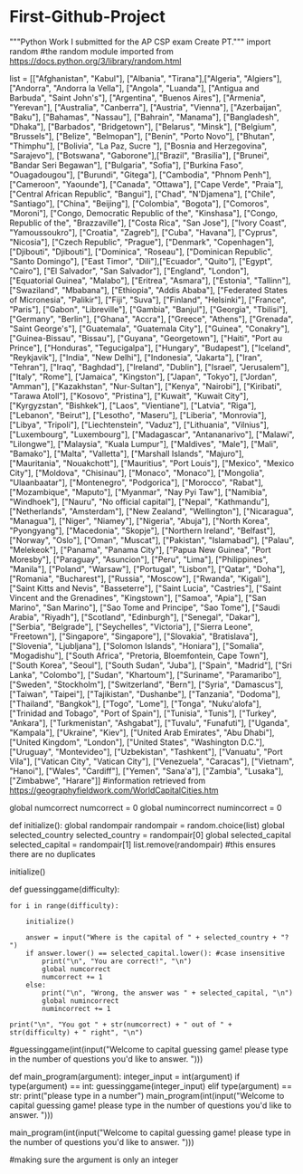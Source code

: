 # First-Github-Project
"""Python Work I submitted for the AP CSP exam Create PT."""
import random       #the random module imported from https://docs.python.org/3/library/random.html

list = [["Afghanistan",	"Kabul"], ["Albania",	"Tirana"],["Algeria",	"Algiers"], ["Andorra",	"Andorra la Vella"], 
["Angola",	"Luanda"], ["Antigua and Barbuda", "Saint John's"], ["Argentina",	"Buenos Aires"], ["Armenia",	"Yerevan"], 
["Australia",	"Canberra"], ["Austria",	"Vienna"], ["Azerbaijan",	"Baku"], ["Bahamas",	"Nassau"], ["Bahrain",	"Manama"], 
["Bangladesh",	"Dhaka"], ["Barbados",	"Bridgetown"], ["Belarus",	"Minsk"], ["Belgium",	"Brussels"], ["Belize",	"Belmopan"], ["Benin",	"Porto Novo"], 
["Bhutan",	"Thimphu"], ["Bolivia",	"La Paz, Sucre "], ["Bosnia and Herzegovina",	"Sarajevo"], ["Botswana",	"Gaborone"],["Brazil",	"Brasilia"], 
["Brunei",	"Bandar Seri Begawan"], ["Bulgaria",	"Sofia"], ["Burkina Faso",	"Ouagadougou"], ["Burundi",	"Gitega"], ["Cambodia",	"Phnom Penh"], 
["Cameroon",	"Yaounde"], ["Canada",	"Ottawa"], ["Cape Verde",	"Praia"], ["Central African Republic",	"Bangui"], ["Chad",	"N'Djamena"], 
["Chile",	"Santiago"], ["China",	"Beijing"], ["Colombia",	"Bogota"], ["Comoros",	"Moroni"], ["Congo, Democratic Republic of the",	"Kinshasa"], 
["Congo, Republic of the",	"Brazzaville"], ["Costa Rica",	"San Jose"], ["Ivory Coast",	"Yamoussoukro"], ["Croatia",	"Zagreb"], 
["Cuba",	"Havana"], ["Cyprus",	"Nicosia"], ["Czech Republic", 	"Prague"], ["Denmark",	"Copenhagen"], ["Djibouti",	"Djibouti"], ["Dominica",	"Roseau"], 
["Dominican Republic",	"Santo Domingo"], ["East Timor",	"Dili"],["Ecuador",	"Quito"], ["Egypt",	"Cairo"], ["El Salvador",	"San Salvador"], 
["England",	"London"], ["Equatorial Guinea",	"Malabo"], ["Eritrea",	"Asmara"], ["Estonia",	"Tallinn"], ["Swaziland",	"Mbabana"], 
["Ethiopia",	"Addis Ababa"], ["Federated States of Micronesia",	"Palikir"], ["Fiji",	"Suva"], ["Finland",	"Helsinki"], 
["France",	"Paris"], ["Gabon",	"Libreville"], ["Gambia",	"Banjul"], ["Georgia",	"Tbilisi"], ["Germany",	"Berlin"], ["Ghana",	"Accra"], 
["Greece",	"Athens"], ["Grenada",	"Saint George's"], ["Guatemala",	"Guatemala City"], ["Guinea",	"Conakry"], ["Guinea-Bissau",	"Bissau"], 
["Guyana",	"Georgetown"], ["Haiti",	"Port au Prince"], ["Honduras",	"Tegucigalpa"], ["Hungary",	"Budapest"], ["Iceland",	"Reykjavik"], 
["India",	"New Delhi"], ["Indonesia",	"Jakarta"], ["Iran",	"Tehran"], ["Iraq",	"Baghdad"], ["Ireland",	"Dublin"], ["Israel",	"Jerusalem"], 
["Italy",	"Rome"], ["Jamaica",	"Kingston"], ["Japan",	"Tokyo"], ["Jordan",	"Amman"], ["Kazakhstan",	"Nur-Sultan"], ["Kenya",	"Nairobi"], 
["Kiribati",	"Tarawa Atoll"], ["Kosovo",	"Pristina"], ["Kuwait",	"Kuwait City"], ["Kyrgyzstan",	"Bishkek"], ["Laos",	"Vientiane"], ["Latvia",	"Riga"], 
["Lebanon",	"Beirut"], ["Lesotho",	"Maseru"], ["Liberia",	"Monrovia"], ["Libya",	"Tripoli"], ["Liechtenstein",	"Vaduz"], ["Lithuania",	"Vilnius"], 
["Luxembourg",	"Luxembourg"], ["Madagascar",	"Antananarivo"], ["Malawi",	"Lilongwe"], ["Malaysia",	"Kuala Lumpur"], ["Maldives",	"Male"], 
["Mali",	"Bamako"], ["Malta",	"Valletta"], ["Marshall Islands",	"Majuro"], ["Mauritania",	"Nouakchott"], ["Mauritius",	"Port Louis"], 
["Mexico",	"Mexico City"], ["Moldova",	"Chisinau"], ["Monaco",	"Monaco"], ["Mongolia",	"Ulaanbaatar"], ["Montenegro",	"Podgorica"], ["Morocco",	"Rabat"], 
["Mozambique",	"Maputo"], ["Myanmar", 	"Nay Pyi Taw"], ["Namibia",	"Windhoek"], ["Nauru",	"No official capital"], ["Nepal",	"Kathmandu"], 
["Netherlands",	"Amsterdam"], ["New Zealand",	"Wellington"], ["Nicaragua",	"Managua"], ["Niger",	"Niamey"], ["Nigeria",	"Abuja"], 
["North Korea",	"Pyongyang"], ["Macedonia",	"Skopje"], ["Northern Ireland",	"Belfast"], ["Norway",	"Oslo"], ["Oman",	"Muscat"], 
["Pakistan",	"Islamabad"], ["Palau",	"Melekeok"], ["Panama",	"Panama City"], ["Papua New Guinea",	"Port Moresby"], ["Paraguay",	"Asuncion"], 
["Peru",	"Lima"], ["Philippines",	"Manila"], ["Poland",	"Warsaw"], ["Portugal",	"Lisbon"], ["Qatar",	"Doha"], ["Romania",	"Bucharest"], 
["Russia",	"Moscow"], ["Rwanda",	"Kigali"], ["Saint Kitts and Nevis",	"Basseterre"], ["Saint Lucia",	"Castries"], 
["Saint Vincent and the Grenadines",	"Kingstown"], ["Samoa",	"Apia"], ["San Marino",	"San Marino"], ["Sao Tome and Principe",	"Sao Tome"], 
["Saudi Arabia",	"Riyadh"], ["Scotland",	"Edinburgh"], ["Senegal",	"Dakar"], ["Serbia",	"Belgrade"], ["Seychelles",	"Victoria"], 
["Sierra Leone",	"Freetown"], ["Singapore",	"Singapore"], ["Slovakia",	"Bratislava"], ["Slovenia",	"Ljubljana"], ["Solomon Islands",	"Honiara"], 
["Somalia",	"Mogadishu"], ["South Africa",	"Pretoria, Bloemfontein, Cape Town"], ["South Korea",	"Seoul"], ["South Sudan",	"Juba"], ["Spain",	"Madrid"], 
["Sri Lanka",	"Colombo"], ["Sudan",	"Khartoum"], ["Suriname",	"Paramaribo"], ["Sweden",	"Stockholm"], ["Switzerland",	"Bern"], ["Syria",	"Damascus"], 
["Taiwan",	"Taipei"], ["Tajikistan",	"Dushanbe"], ["Tanzania",	"Dodoma"], ["Thailand",	"Bangkok"], ["Togo",	"Lome"], ["Tonga",	"Nuku'alofa"], 
["Trinidad and Tobago",	"Port of Spain"], ["Tunisia",	"Tunis"], ["Turkey",	"Ankara"], ["Turkmenistan",	"Ashgabat"], ["Tuvalu",	"Funafuti"], 
["Uganda",	"Kampala"], ["Ukraine",	"Kiev"], ["United Arab Emirates",	"Abu Dhabi"], ["United Kingdom",	"London"], ["United States",	"Washington D.C."], 
["Uruguay",	"Montevideo"], ["Uzbekistan",	"Tashkent"], ["Vanuatu",	"Port Vila"], ["Vatican City",	"Vatican City"], ["Venezuela",	"Caracas"], 
["Vietnam",	"Hanoi"], ["Wales",	"Cardiff"], ["Yemen",	"Sana'a"], ["Zambia",	"Lusaka"], ["Zimbabwe",	"Harare"]]
#information retrieved from https://geographyfieldwork.com/WorldCapitalCities.htm


global numcorrect
numcorrect = 0
global numincorrect
numincorrect = 0


def initialize():
    global randompair
    randompair = random.choice(list)
    global selected_country
    selected_country = randompair[0]
    global selected_capital
    selected_capital = randompair[1]
    list.remove(randompair) #this ensures there are no duplicates 

initialize()
    


def guessinggame(difficulty):

    for i in range(difficulty):

        initialize()

        answer = input("Where is the capital of " + selected_country + "?   ")
        if answer.lower() == selected_capital.lower(): #case insensitive
            print("\n", "You are correct!", "\n")
            global numcorrect
            numcorrect += 1
        else:
            print("\n", "Wrong, the answer was " + selected_capital, "\n")
            global numincorrect
            numincorrect += 1

    print("\n", "You got " + str(numcorrect) + " out of " + str(difficulty) + " right", "\n")

#guessinggame(int(input("Welcome to capital guessing game! please type in the number of questions you'd like to answer.  ")))

def main_program(argument): 
    integer_input = int(argument)
    if type(argument) == int:
        guessinggame(integer_input)
    elif type(argument) == str: 
        print("please type in a number")
        main_program(int(input("Welcome to capital guessing game! please type in the number of questions you'd like to answer.  ")))
    
main_program(int(input("Welcome to capital guessing game! please type in the number of questions you'd like to answer.  ")))
        
#making sure the argument is only an integer 
